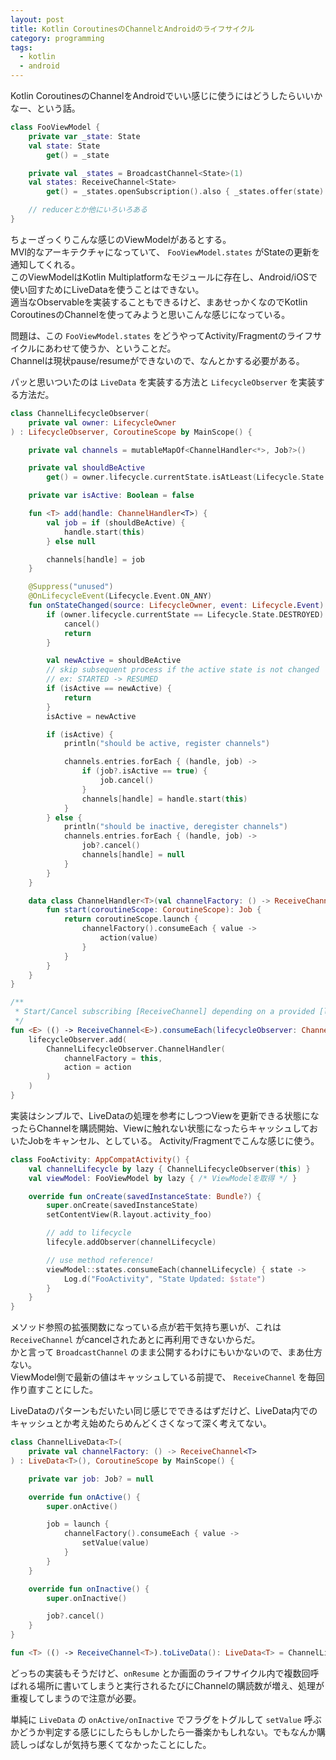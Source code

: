 ```yaml
---
layout: post
title: Kotlin CoroutinesのChannelとAndroidのライフサイクル
category: programming
tags:
  - kotlin
  - android
---
```


Kotlin CoroutinesのChannelをAndroidでいい感じに使うにはどうしたらいいかなー、という話。

```kotlin
class FooViewModel {
    private var _state: State
    val state: State
        get() = _state

    private val _states = BroadcastChannel<State>(1)
    val states: ReceiveChannel<State>
        get() = _states.openSubscription().also { _states.offer(state) }

    // reducerとか他にいろいろある
}
```

ちょーざっくりこんな感じのViewModelがあるとする。  
MVI的なアーキテクチャになっていて、 `FooViewModel.states` がStateの更新を通知してくれる。  
このViewModelはKotlin Multiplatformなモジュールに存在し、Android/iOSで使い回すためにLiveDataを使うことはできない。  
適当なObservableを実装することもできるけど、まあせっかくなのでKotlin CoroutinesのChannelを使ってみようと思いこんな感じになっている。

問題は、この `FooViewModel.states` をどうやってActivity/Fragmentのライフサイクルにあわせて使うか、ということだ。  
Channelは現状pause/resumeができないので、なんとかする必要がある。

パッと思いついたのは `LiveData` を実装する方法と `LifecycleObserver` を実装する方法だ。

```kotlin
class ChannelLifecycleObserver(
    private val owner: LifecycleOwner
) : LifecycleObserver, CoroutineScope by MainScope() {

    private val channels = mutableMapOf<ChannelHandler<*>, Job?>()

    private val shouldBeActive
        get() = owner.lifecycle.currentState.isAtLeast(Lifecycle.State.STARTED)

    private var isActive: Boolean = false

    fun <T> add(handle: ChannelHandler<T>) {
        val job = if (shouldBeActive) {
            handle.start(this)
        } else null

        channels[handle] = job
    }

    @Suppress("unused")
    @OnLifecycleEvent(Lifecycle.Event.ON_ANY)
    fun onStateChanged(source: LifecycleOwner, event: Lifecycle.Event) {
        if (owner.lifecycle.currentState == Lifecycle.State.DESTROYED) {
            cancel()
            return
        }

        val newActive = shouldBeActive
        // skip subsequent process if the active state is not changed
        // ex: STARTED -> RESUMED
        if (isActive == newActive) {
            return
        }
        isActive = newActive

        if (isActive) {
            println("should be active, register channels")

            channels.entries.forEach { (handle, job) ->
                if (job?.isActive == true) {
                    job.cancel()
                }
                channels[handle] = handle.start(this)
            }
        } else {
            println("should be inactive, deregister channels")
            channels.entries.forEach { (handle, job) ->
                job?.cancel()
                channels[handle] = null
            }
        }
    }

    data class ChannelHandler<T>(val channelFactory: () -> ReceiveChannel<T>, val action: (T) -> Unit) {
        fun start(coroutineScope: CoroutineScope): Job {
            return coroutineScope.launch {
                channelFactory().consumeEach { value ->
                    action(value)
                }
            }
        }
    }
}

/**
 * Start/Cancel subscribing [ReceiveChannel] depending on a provided [lifecycleObserver].
 */
fun <E> (() -> ReceiveChannel<E>).consumeEach(lifecycleObserver: ChannelLifecycleObserver, action: (E) -> Unit) {
    lifecycleObserver.add(
        ChannelLifecycleObserver.ChannelHandler(
            channelFactory = this,
            action = action
        )
    )
}
```

実装はシンプルで、LiveDataの処理を参考にしつつViewを更新できる状態になったらChannelを購読開始、Viewに触れない状態になったらキャッシュしておいたJobをキャンセル、としている。
Activity/Fragmentでこんな感じに使う。

```kotlin
class FooActivity: AppCompatActivity() {
    val channelLifecycle by lazy { ChannelLifecycleObserver(this) }
    val viewModel: FooViewModel by lazy { /* ViewModelを取得 */ }

    override fun onCreate(savedInstanceState: Bundle?) {
        super.onCreate(savedInstanceState)
        setContentView(R.layout.activity_foo)

        // add to lifecycle
        lifecyle.addObserver(channelLifecycle)

        // use method reference!
        viewModel::states.consumeEach(channelLifecycle) { state -> 
            Log.d("FooActivity", "State Updated: $state")
        }
    }
}
```

メソッド参照の拡張関数になっている点が若干気持ち悪いが、これは　`ReceiveChannel` がcancelされたあとに再利用できないからだ。  
かと言って `BroadcastChannel`  のまま公開するわけにもいかないので、まあ仕方ない。  
ViewModel側で最新の値はキャッシュしている前提で、 `ReceiveChannel` を毎回作り直すことにした。

LiveDataのパターンもだいたい同じ感じでできるはずだけど、LiveData内でのキャッシュとか考え始めたらめんどくさくなって深く考えてない。

```kotlin
class ChannelLiveData<T>(
    private val channelFactory: () -> ReceiveChannel<T>
) : LiveData<T>(), CoroutineScope by MainScope() {

    private var job: Job? = null

    override fun onActive() {
        super.onActive()

        job = launch {
            channelFactory().consumeEach { value ->
                setValue(value)
            }
        }
    }

    override fun onInactive() {
        super.onInactive()

        job?.cancel()
    }
}

fun <T> (() -> ReceiveChannel<T>).toLiveData(): LiveData<T> = ChannelLiveData(this)
```

どっちの実装もそうだけど、`onResume` とか画面のライフサイクル内で複数回呼ばれる場所に書いてしまうと実行されるたびにChannelの購読数が増え、処理が重複してしまうので注意が必要。

単純に `LiveData` の `onActive/onInactive` でフラグをトグルして `setValue` 呼ぶかどうか判定する感じにしたらもしかしたら一番楽かもしれない。でもなんか購読しっぱなしが気持ち悪くてなかったことにした。
